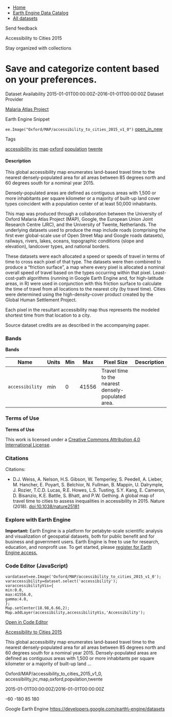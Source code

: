 



* [Home](https://developers.google.com/)
* [Earth Engine Data Catalog](https://developers.google.com/earth-engine/datasets)
* [All datasets](https://developers.google.com/earth-engine/datasets/catalog)





 
 
 Send feedback
 
 

Accessibility to Cities 2015


 
 Stay organized with collections
 

 
 Save and categorize content based on your preferences.
==============================================================================================================================








Dataset Availability
2015\-01\-01T00:00:00Z–2016\-01\-01T00:00:00Z
Dataset Provider


[Malaria Atlas Project](https://malariaatlas.org/research-project/accessibility-to-cities/)



Earth Engine Snippet


`ee.Image("Oxford/MAP/accessibility_to_cities_2015_v1_0")` 
[open\_in\_new](https://code.earthengine.google.com/?scriptPath=Examples:Datasets/Oxford/Oxford_MAP_accessibility_to_cities_2015_v1_0)





Tags


[accessibility](/earth-engine/datasets/tags/accessibility)
[jrc](/earth-engine/datasets/tags/jrc)
[map](/earth-engine/datasets/tags/map)
[oxford](/earth-engine/datasets/tags/oxford)
[population](/earth-engine/datasets/tags/population)
[twente](/earth-engine/datasets/tags/twente)








#### Description



This global accessibility map enumerates land\-based
travel time to the nearest densely\-populated area for all areas
between 85 degrees north and 60 degrees south for a nominal year 2015\.


Densely\-populated areas are defined as contiguous areas
with 1,500 or more inhabitants per square kilometer or a majority
of built\-up land cover types coincident with a population center
of at least 50,000 inhabitants.


This map was produced through
a collaboration between the University of Oxford Malaria Atlas
Project (MAP), Google, the European Union Joint Research Centre
(JRC), and the University of Twente, Netherlands. The underlying
datasets used to produce the map include roads (comprising the
first ever global\-scale use of Open Street Map and Google roads
datasets), railways, rivers, lakes, oceans, topographic conditions
(slope and elevation), landcover types, and national borders.


These datasets were each allocated a speed or speeds of travel in terms
of time to cross each pixel of that type. The datasets were then
combined to produce a “friction surface”, a map where
every pixel is allocated a nominal overall speed of travel based
on the types occurring within that pixel. Least\-cost\-path algorithms
(running in Google Earth Engine and, for high\-latitude areas, in
R) were used in conjunction with this friction surface to calculate
the time of travel from all locations to the nearest city (by travel
time). Cities were determined using the high\-density\-cover product
created by the Global Human Settlement Project.


Each pixel in the resultant accessibility map thus represents the modeled shortest
time from that location to a city.


Source dataset credits are as described in the accompanying paper.





### Bands


**Bands**




| Name | Units | Min | Max | Pixel Size | Description |
| --- | --- | --- | --- | --- | --- |
| `accessibility` | min | 0 | 41556 | Travel time to the nearest densely\-populated area. |




### Terms of Use


**Terms of Use**


This work is licensed under a [Creative Commons Attribution
4\.0 International License](https://creativecommons.org/licenses/by/4.0/).




### Citations



Citations:
* D.J. Weiss, A. Nelson, H.S. Gibson, W. Temperley, S. Peedell, A.
Lieber, M. Hancher, E. Poyart, S. Belchior, N. Fullman, B. Mappin,
U. Dalrymple, J. Rozier, T.C.D. Lucas, R.E. Howes, L.S. Tusting,
S.Y. Kang, E. Cameron, D. Bisanzio, K.E. Battle, S. Bhatt, and
P.W. Gething. A global map of travel time to cities to assess inequalities
in accessibility in 2015\. Nature (2018\).
[doi:10\.1038/nature25181](https://doi.org/10.1038/nature25181)





### Explore with Earth Engine


**Important:** 
 Earth Engine is a platform for petabyte\-scale scientific analysis and visualization of
 geospatial datasets, both for public benefit and for business and government users.
 Earth Engine is free to use for research, education, and nonprofit use. To get started, please
 [register for Earth Engine access.](https://console.cloud.google.com/earth-engine)



### Code Editor (JavaScript)



```
vardataset=ee.Image('Oxford/MAP/accessibility_to_cities_2015_v1_0');
varaccessibility=dataset.select('accessibility');
varaccessibilityVis={
min:0.0,
max:41556.0,
gamma:4.0,
};
Map.setCenter(18.98,6.66,2);
Map.addLayer(accessibility,accessibilityVis,'Accessibility');
```



[Open in Code Editor](https://code.earthengine.google.com/?scriptPath=Examples:Datasets/Oxford/Oxford_MAP_accessibility_to_cities_2015_v1_0)


[Accessibility to Cities 2015](/earth-engine/datasets/catalog/Oxford_MAP_accessibility_to_cities_2015_v1_0)

This global accessibility map enumerates land\-based travel time to the nearest densely\-populated area for all areas between 85 degrees north and 60 degrees south for a nominal year 2015\. Densely\-populated areas are defined as contiguous areas with 1,500 or more inhabitants per square kilometer or a majority of built\-up land …

 Oxford/MAP/accessibility\_to\_cities\_2015\_v1\_0,
 accessibility,jrc,map,oxford,population,twente

2015\-01\-01T00:00:00Z/2016\-01\-01T00:00:00Z



 \-60 \-180 85 180
 



Google Earth Engine
https://developers.google.com/earth\-engine/datasets








